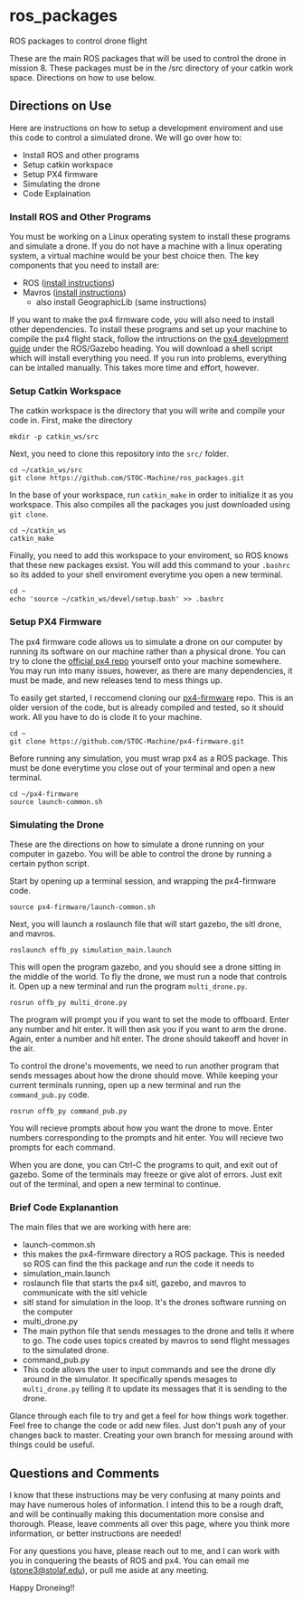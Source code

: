# ros_packages
ROS packages to control drone flight

These are the main ROS packages that will be used to control the drone
in mission 8. These packages must be in the /src directory of your catkin
work space. Directions on how to use below.

## Directions on Use

Here are instructions on how to setup a development enviroment and use this code to control a simulated drone. We will go over how to:

* Install ROS and other programs
* Setup catkin workspace
* Setup PX4 firmware
* Simulating the drone
* Code Explaination

### Install ROS and Other Programs

You must be working on a Linux operating system to install these programs and simulate a drone. If you do not have a machine with a linux operating system, a virtual machine would be your best choice then. The key components that you need to install are:

* ROS ([install instructions](http://wiki.ros.org/melodic/Installation/Ubuntu))
* Mavros ([install instructions](https://dev.px4.io/v1.9.0/en/ros/mavros_installation.html))
  * also install GeographicLib (same instructions)
  
If you want to make the px4 firmware code, you will also need to install other dependencies. To install these programs and set up your machine to compile the px4 flight stack, follow the intructions on the [px4 development guide](https://dev.px4.io/master/en/setup/dev_env_linux_ubuntu.html) under the ROS/Gazebo heading. You will download a shell script which will install everything you need. If you run into problems, everything can be intalled manually. This takes more time and effort, however.
  
### Setup Catkin Workspace

The catkin workspace is the directory that you will write and compile your code in. First, make the directory
```
mkdir -p catkin_ws/src
```
Next, you need to clone this repository into the `src/` folder.
```
cd ~/catkin_ws/src
git clone https://github.com/STOC-Machine/ros_packages.git
```
In the base of your workspace, run `catkin_make` in order to initialize it as you workspace. This also compiles all the packages you just downloaded using `git clone`.
```
cd ~/catkin_ws
catkin_make
```
Finally, you need to add this workspace to your enviroment, so ROS knows that these new packages exsist. You will add this command to your `.bashrc` so its added to your shell enviroment everytime you open a new terminal.
```
cd ~
echo 'source ~/catkin_ws/devel/setup.bash' >> .bashrc
```

### Setup PX4 Firmware

The px4 firmware code allows us to simulate a drone on our computer by running its software on our machine rather than a physical drone. You can try to clone the [official px4 repo](https://github.com/PX4/Firmware) yourself onto your machine somewhere. You may run into many issues, however, as there are many dependencies, it must be made, and new releases tend to mess things up.

To easily get started, I reccomend cloning our [px4-firmware](https://github.com/STOC-Machine/px4-firmware) repo. This is an older version of the code, but is already compiled and tested, so it should work. All you have to do is clode it to your machine.
```
cd ~
git clone https://github.com/STOC-Machine/px4-firmware.git
```
Before running any simulation, you must wrap px4 as a ROS package. This must be done everytime you close out of your terminal and open a new terminal.
```
cd ~/px4-firmware
source launch-common.sh
```

### Simulating the Drone
These are the directions on how to simulate a drone running on your computer in gazebo. You will be able to control the drone by running a certain python script.

Start by opening up a terminal session, and wrapping the px4-firmware code.
```
source px4-firmware/launch-common.sh
```
Next, you will launch a roslaunch file that will start gazebo, the sitl drone, and mavros.
```
roslaunch offb_py simulation_main.launch
```
This will open the program gazebo, and you should see a drone sitting in the middle of the world. To fly the drone, we must run a node that controls it. Open up a new terminal and run the program `multi_drone.py`.
```
rosrun offb_py multi_drone.py
```
The program will prompt you if you want to set the mode to offboard. Enter any number and hit enter. It will then ask you if you want to arm the drone. Again, enter a number and hit enter. The drone should takeoff and hover in the air.

To control the drone's movements, we need to run another program that sends messages about how the drone should move. While keeping your current terminals running, open up a new terminal and run the `command_pub.py` code.
```
rosrun offb_py command_pub.py
```
You will recieve prompts about how you want the drone to move. Enter numbers corresponding to the prompts and hit enter. You will recieve two prompts for each command.

When you are done, you can Ctrl-C the programs to quit, and exit out of gazebo. Some of the terminals may freeze or give alot of errors. Just exit out of the terminal, and open a new terminal to continue.

### Brief Code Explanantion
The main files that we are working with here are:
* launch-common.sh
 * this makes the px4-firmware directory a ROS package. This is needed so ROS can find the this package and run the code it needs to
* simulation_main.launch
 * roslaunch file that starts the px4 sitl, gazebo, and mavros to communicate with the sitl vehicle
 * sitl stand for simulation in the loop. It's the drones software running on the computer
* multi_drone.py
 * The main python file that sends messages to the drone and tells it where to go. The code uses topics created by mavros to send flight messages to the simulated drone.
* command_pub.py
 * This code allows the user to input commands and see the drone dly around in the simulator. It specifically spends mesages to `multi_drone.py` telling it to update its messages that it is sending to the drone.

Glance through each file to try and get a feel for how things work together. Feel free to change the code or add new files. Just don't push any of your changes back to master. Creating your own branch for messing around with things could be useful.

## Questions and Comments
I know that these instructions may be very confusing at many points and may have numerous holes of information. I intend this to be a rough draft, and will be continually making this documentation more consise and thorough. Please, leave comments all over this page, where you think more information, or better instructions are needed!

For any questions you have, please reach out to me, and I can work with you in conquering the beasts of ROS and px4. You can email me (stone3@stolaf.edu), or pull me aside at any meeting.

Happy Droneing!!
